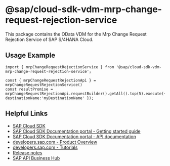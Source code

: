 # @sap/cloud-sdk-vdm-mrp-change-request-rejection-service

This package contains the OData VDM for the Mrp Change Request Rejection Service of SAP S/4HANA Cloud.

## Usage Example
```
import { mrpChangeRequestRejectionService } from '@sap/cloud-sdk-vdm-mrp-change-request-rejection-service';

const { mrpChangeRequestRejectionApi } = mrpChangeRequestRejectionService()
const resultPromise = mrpChangeRequestRejectionApi.requestBuilder().getAll().top(5).execute({ destinationName:'myDestinationName' });

```

## Helpful Links

- [SAP Cloud SDK](https://github.com/SAP/cloud-sdk-js)
- [SAP Cloud SDK Documentation portal - Getting started guide](https://sap.github.io/cloud-sdk/docs/js/getting-started)
- [SAP Cloud SDK Documentation portal - API documentation](https://sap.github.io/cloud-sdk/docs/js/api)
- [developers.sap.com - Product Overview](https://developers.sap.com/topics/cloud-sdk.html)
- [developers.sap.com - Tutorials](https://developers.sap.com/tutorial-navigator.html?tag=software-product:technology-platform/sap-cloud-sdk&tag=tutorial:type/tutorial&tag=programming-tool:javascript)
- [Release notes](https://help.sap.com/doc/2324e9c3b28748a4ae2ad08166d77675/1.0/en-US/js-index.html)
- [SAP API Business Hub](https://api.sap.com/)
